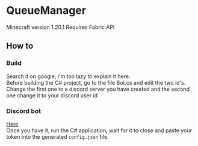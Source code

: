 # QueueManager
Minecraft version 1.20.1
Requires Fabric API
## How to
### Build
Search it on google, i'm too lazy to explain it here.  
Before building the C# project, go to the file Bot.cs and edit the two id's. Change the first one to a discord server you have created and the second one change it to your discord user id
### Discord bot
[Here](https://discord.com/developers/docs/getting-started#step-1-creating-an-app)  
Once you have it, run the C# application, wait for it to close and paste your token into the generated ``config.json`` file.
